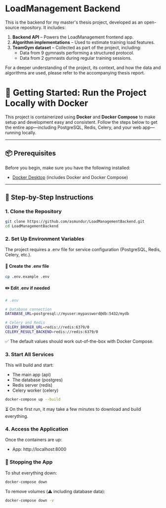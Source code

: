 # LoadManagement Backend

This is the backend for my master's thesis project, developed as an open-source repository. It includes:

1. **Backend API** – Powers the LoadManagement frontend app.
2. **Algorithm implementations** – Used to estimate training load features.
3. **TeamGym dataset** – Collected as part of the project, including:
   - Data from 9 gymnasts performing a structured protocol.
   - Data from 2 gymnasts during regular training sessions.

For a deeper understanding of the project, its context, and how the data and algorithms are used, please refer to the accompanying thesis report.

# 🚀 Getting Started: Run the Project Locally with Docker

This project is containerized using **Docker** and **Docker Compose** to make setup and development easy and consistent. Follow the steps below to get the entire app—including PostgreSQL, Redis, Celery, and your web app—running locally.

---

## 📦 Prerequisites

Before you begin, make sure you have the following installed:

- [Docker Desktop](https://www.docker.com/products/docker-desktop) (includes Docker and Docker Compose)

---

## 🧱 Step-by-Step Instructions

### 1. Clone the Repository

```bash
git clone https://github.com/asmundur/LoadManagementBackend.git
cd LoadManagementBackend
```

### 2. Set Up Environment Variables

The project requires a .env file for service configuration (PostgreSQL, Redis, Celery, etc.).

#### 📁 Create the .env file

```bash
cp .env.example .env
```

#### ✏️ Edit .env if needed

```bash
# .env

# Database connection
DATABASE_URL=postgresql://myuser:mypassword@db:5432/mydb

# Celery and Redis
CELERY_BROKER_URL=redis://redis:6379/0
CELERY_RESULT_BACKEND=redis://redis:6379/0
```

✅ The default values should work out-of-the-box with Docker Compose.

### 3. Start All Services

This will build and start:

- The main app (api)
- The database (postgres)
- Redis server (redis)
- Celery worker (celery)

```bash
docker-compose up --build
```

⏳ On the first run, it may take a few minutes to download and build everything.

### 4. Access the Application

Once the containers are up:

- App: http://localhost:8000

### 🛑 Stopping the App

To shut everything down:

```bash
docker-compose down
```

To remove volumes (⚠️ including database data):

```bash
docker-compose down -v
```
